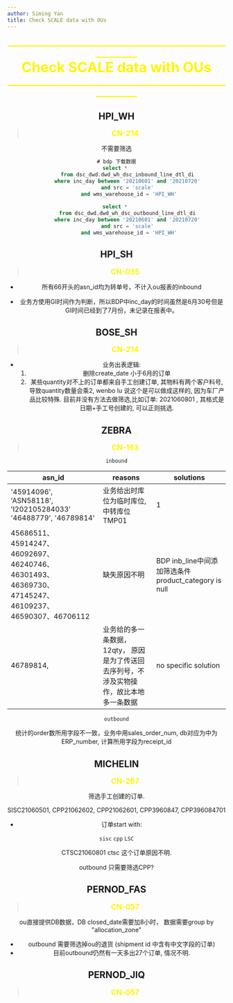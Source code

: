 ```yaml
---
author: Siming Yan
title: Check SCALE data with OUs
---
```


<center><span style="color:rgba(255,244,0,1);font-size:22px"><b>_________________________________________________________</b></span>

<center><span style="color:rgba(255,244,0,1);font-size:32px"><b>Check SCALE data with OUs
</b></span>

<center><span style="color:rgba(255,244,0,1);font-size:22px"><b>_________________________________________________________</b></span>



## HPI_WH 

> <span style="color:rgba(255,244,0,1);font-size:17px"><b>CN-214</b></span>

不需要筛选

```sql
# bdp 下载数据
select * 
        from dsc_dwd.dwd_wh_dsc_inbound_line_dtl_di 
        where inc_day between '20210601' and '20210720' 
        and src = 'scale' 
        and wms_warehouse_id = 'HPI_WH'
        
select * 
        from dsc_dwd.dwd_wh_dsc_outbound_line_dtl_di 
        where inc_day between '20210601' and '20210720' 
        and src = 'scale' 
        and wms_warehouse_id = 'HPI_WH'
```



## HPI_SH 

> <span style="color:rgba(255,244,0,1);font-size:17px"><b>CN-035</b></span>

<Albert Huang>

+ 所有66开头的asn_id均为转单号，不计入ou报表的inbound

+ 业务方使用GI时间作为判断，所以BDP中inc_day的时间虽然是6月30号但是GI时间已经到了7月份，未记录在报表中。





## BOSE_SH

><span style="color:rgba(255,244,0,1);font-size:17px"><b>CN-214</b></span>

+ 业务出表逻辑:  
  1. 删除create_date 小于6月的订单 
  2. 某些quantity对不上的订单都来自手工创建订单, 其物料有两个客户料号, 导致quantity数量会乘2, wenbo lu 说这个是可以做成这样的, 因为车厂产品比较特殊. 目前并没有方法去做筛选,比如订单: 2021060801 , 其格式是日期+手工号创建的, 可以正则挑选. 



## ZEBRA 

> <span style="color:rgba(255,244,0,1);font-size:17px"><b>CN-163</b></span>

<HaiBo Yu>

`inbound`

| asn_id                                                       | reasons                                                      | solutions                                             |
| ------------------------------------------------------------ | ------------------------------------------------------------ | ----------------------------------------------------- |
| '45914096', 'ASN58118', 'I202105284033' '46488779', '46789814' | 业务给出时库位为临时库位, 中转库位TMP01                      | 1                                                     |
| 45686511、45914247、46092697、46240746、46301493、46369730、47145247、46109237、46590307、46706112 | 缺失原因不明                                                 | BDP  inb_line中间添加筛选条件product_category is null |
| 46789814,                                                    | 业务给的多一条数据，12qty， 原因是为了传送回去序列号，不涉及实物操作，故比本地多一条数据 | no specific solution                                  |

`outbound`

统计的order数所用字段不一致，业务中用sales_order_num, db对应为中为ERP_number, 计算所用字段为receipt_id





## MICHELIN

> <span style="color:rgba(255,244,0,1);font-size:17px"><b>CN-267</b></span>

筛选手工创建的订单. 

SISC21060501, CPP21062602, CPP21062601, CPP3960847, CPP396084701 

+ 订单start with: 

`sisc` `cpp` `LSC`

CTSC21060801 ctsc 这个订单原因不明.



outbound 只需要筛选CPP?

## PERNOD_FAS

> <span style="color:rgba(255,244,0,1);font-size:17px"><b>CN-057</b></span>



ou直接提供DB数据，DB closed_date需要加8小时， 数据需要group by "allocation_zone"

+ outbound 需要筛选掉ou的退货 (shipment id 中含有中文字段的订单)
+ 目前outbound仍然有一天多出27个订单, 情况不明.



## PERNOD_JIQ

> <span style="color:rgba(255,244,0,1);font-size:17px"><b>CN-057</b></span>

